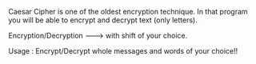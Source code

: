 Caesar Cipher is one of the oldest encryption technique. In that program you will be able to encrypt and decrypt text (only letters).

Encryption/Decryption ---> with shift of your choice.

Usage : Encrypt/Decrypt whole messages and words of your choice!!